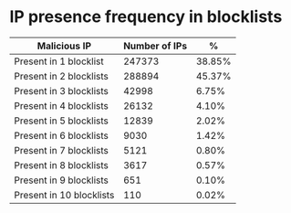 # IP presence frequency in blocklists
| Malicious IP | Number of IPs | % |
|----|----|----|
| Present in 1 blocklist | 247373 | 38.85% |
| Present in 2 blocklists | 288894 | 45.37% |
| Present in 3 blocklists | 42998 | 6.75% |
| Present in 4 blocklists | 26132 | 4.10% |
| Present in 5 blocklists | 12839 | 2.02% |
| Present in 6 blocklists | 9030 | 1.42% |
| Present in 7 blocklists | 5121 | 0.80% |
| Present in 8 blocklists | 3617 | 0.57% |
| Present in 9 blocklists | 651 | 0.10% |
| Present in 10 blocklists | 110 | 0.02% |
